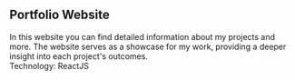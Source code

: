 ## Portfolio Website
In this website you can find detailed information about my projects and more. The website serves as a showcase for my work, providing a deeper insight into each project's outcomes.<br>
Technology: ReactJS













